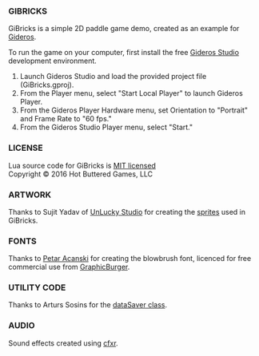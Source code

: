 ### GIBRICKS

GiBricks is a simple 2D paddle game demo, created as an example for [Gideros](http://giderosmobile.com).

To run the game on your computer, first install the free [Gideros Studio](http://giderosmobile.com/download) development environment.

1. Launch Gideros Studio and load the provided project file (GiBricks.gproj).
2. From the Player menu, select "Start Local Player" to launch Gideros Player.
3. From the Gideros Player Hardware menu, set Orientation to "Portrait" and Frame Rate to "60 fps."
4. From the Gideros Studio Player menu, select "Start."

### LICENSE

Lua source code for GiBricks is [MIT licensed](www.opensource.org/licenses/mit-license.php)  
Copyright &copy; 2016 Hot Buttered Games, LLC

### ARTWORK

Thanks to Sujit Yadav of [UnLucky Studio](http://unluckystudio.com) for creating the [sprites](http://unluckystudio.com/game-art-giveaway-6-breakout-sprites-pack/) used in GiBricks.

### FONTS

Thanks to [Petar Acanski](https://dribbble.com/thizizraz) for creating the blowbrush font, licenced for free commercial use from [GraphicBurger](http://graphicburger.com).

### UTILITY CODE

Thanks to Arturs Sosins for the [dataSaver class](https://github.com/ar2rsawseen/dataSaver.git).

### AUDIO

Sound effects created using [cfxr](http://thirdcog.eu/apps/cfxr).
